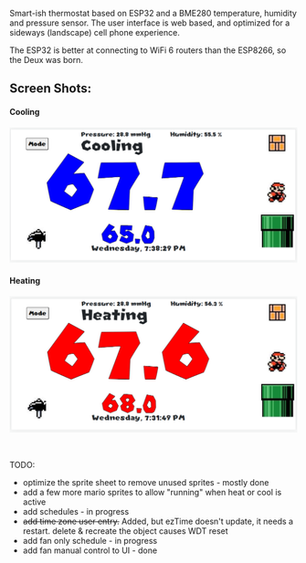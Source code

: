 Smart-ish thermostat based on ESP32 and a BME280 temperature, humidity and pressure sensor.
The user interface is web based, and optimized for a sideways (landscape) cell phone experience.

The ESP32 is better at connecting to WiFi 6 routers than the ESP8266, so the Deux was born.

## Screen Shots:
#### Cooling
![cooling](https://github.com/alager/smartThermostat/raw/main/ScreenShots/Cooling.PNG?raw=true)

#### Heating
![heating](https://github.com/alager/smartThermostat/raw/main/ScreenShots/Heating.PNG?raw=true)

<br>

TODO:
- optimize the sprite sheet to remove unused sprites - mostly done
- add a few more mario sprites to allow "running" when heat or cool is active
- add schedules - in progress
- ~~add time zone user entry.~~ Added, but ezTime doesn't update, it needs a restart. delete & recreate the object causes WDT reset
- add fan only schedule - in progress
- add fan manual control to UI - done
